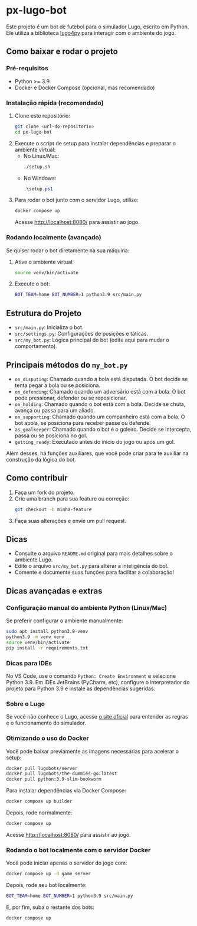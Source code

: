 # px-lugo-bot

Este projeto é um bot de futebol para o simulador Lugo, escrito em Python. Ele utiliza a biblioteca [lugo4py](https://github.com/lugobots/lugo4py) para interagir com o ambiente do jogo.

## Como baixar e rodar o projeto

### Pré-requisitos
- Python >= 3.9
- Docker e Docker Compose (opcional, mas recomendado)

### Instalação rápida (recomendado)
1. Clone este repositório:
    ```bash
    git clone <url-do-repositorio>
    cd px-lugo-bot
    ```
2. Execute o script de setup para instalar dependências e preparar o ambiente virtual:
    - No Linux/Mac:
      ```bash
      ./setup.sh
      ```
    - No Windows:
      ```powershell
      .\setup.ps1
      ```
3. Para rodar o bot junto com o servidor Lugo, utilize:
    ```bash
    docker compose up
    ```
    Acesse [http://localhost:8080/](http://localhost:8080/) para assistir ao jogo.

### Rodando localmente (avançado)
Se quiser rodar o bot diretamente na sua máquina:
1. Ative o ambiente virtual:
    ```bash
    source venv/bin/activate
    ```
2. Execute o bot:
    ```bash
    BOT_TEAM=home BOT_NUMBER=1 python3.9 src/main.py
    ```

## Estrutura do Projeto
- `src/main.py`: Inicializa o bot.
- `src/settings.py`: Configurações de posições e táticas.
- `src/my_bot.py`: Lógica principal do bot (edite aqui para mudar o comportamento).

## Principais métodos do `my_bot.py`

- `on_disputing`: Chamado quando a bola está disputada. O bot decide se tenta pegar a bola ou se posiciona.
- `on_defending`: Chamado quando um adversário está com a bola. O bot pode pressionar, defender ou se reposicionar.
- `on_holding`: Chamado quando o bot está com a bola. Decide se chuta, avança ou passa para um aliado.
- `on_supporting`: Chamado quando um companheiro está com a bola. O bot apoia, se posiciona para receber passe ou defende.
- `as_goalkeeper`: Chamado quando o bot é o goleiro. Decide se intercepta, passa ou se posiciona no gol.
- `getting_ready`: Executado antes do início do jogo ou após um gol.

Além desses, há funções auxiliares, que você pode criar para te auxiliar na construção da lógica do bot.

## Como contribuir
1. Faça um fork do projeto.
2. Crie uma branch para sua feature ou correção:
    ```bash
    git checkout -b minha-feature
    ```
3. Faça suas alterações e envie um pull request.

## Dicas
- Consulte o arquivo `README.md` original para mais detalhes sobre o ambiente Lugo.
- Edite o arquivo `src/my_bot.py` para alterar a inteligência do bot.
- Comente e documente suas funções para facilitar a colaboração!

## Dicas avançadas e extras

### Configuração manual do ambiente Python (Linux/Mac)
Se preferir configurar o ambiente manualmente:
```bash
sudo apt install python3.9-venv
python3.9 -m venv venv
source venv/bin/activate
pip install -r requirements.txt
```

### Dicas para IDEs
No VS Code, use o comando `Python: Create Environment` e selecione Python 3.9. Em IDEs JetBrains (PyCharm, etc), configure o interpretador do projeto para Python 3.9 e instale as dependências sugeridas.

### Sobre o Lugo
Se você não conhece o Lugo, acesse [o site oficial](https://lugobots.ai) para entender as regras e o funcionamento do simulador.

### Otimizando o uso do Docker
Você pode baixar previamente as imagens necessárias para acelerar o setup:
```bash
docker pull lugobots/server
docker pull lugobots/the-dummies-go:latest
docker pull python:3.9-slim-bookworm
```
Para instalar dependências via Docker Compose:
```bash
docker compose up builder
```
Depois, rode normalmente:
```bash
docker compose up
```
Acesse [http://localhost:8080/](http://localhost:8080/) para assistir ao jogo.

### Rodando o bot localmente com o servidor Docker
Você pode iniciar apenas o servidor do jogo com:
```bash
docker compose up -d game_server
```
Depois, rode seu bot localmente:
```bash
BOT_TEAM=home BOT_NUMBER=1 python3.9 src/main.py
```
E, por fim, suba o restante dos bots:
```bash
docker compose up
```